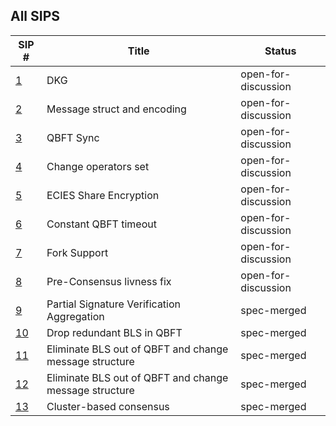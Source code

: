 ## All SIPS

| SIP #                                 | Title                       | Status |
|---------------------------------------|-----------------------------|--------|
| [1](./sips/dkg.md)                    | DKG                         | open-for-discussion  |
| [2](./sips/msg_struct_encoding.md)    | Message struct and encoding | open-for-discussion  |
| [3](./sips/qbft_sync.md)              | QBFT Sync                   | open-for-discussion  |
| [4](./sips/change_operator.md)        | Change operators set        | open-for-discussion  |
| [5](./sips/ecies_share_encryption.md) | ECIES Share Encryption      | open-for-discussion  |
| [6](./sips/constant_qbft_timeout.md)  | Constant QBFT timeout       | open-for-discussion  |
| [7](./sips/fork_support.md)           | Fork Support                | open-for-discussion  |
| [8](./sips/pre_consensus_livness.md)                    | Pre-Consensus livness fix   | open-for-discussion  |
| [9](./sips/partial_signature_verification_aggregation.md) | Partial Signature Verification Aggregation | spec-merged |
| [10](./sips/qbft_drop_redundant_bls.md) | Drop redundant BLS in QBFT | spec-merged  |
| [11](./sips/eliminate_bls.md) | Eliminate BLS out of QBFT and change message structure    | spec-merged |
| [12](./sips/topic_by_committe_id.md) | Eliminate BLS out of QBFT and change message structure    | spec-merged |
| [13](./sips/cluster_consensus.md)      | Cluster-based consensus     | spec-merged |
